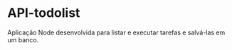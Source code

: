 # API-todolist
 Aplicação Node desenvolvida para listar e executar tarefas e salvá-las em um banco.
